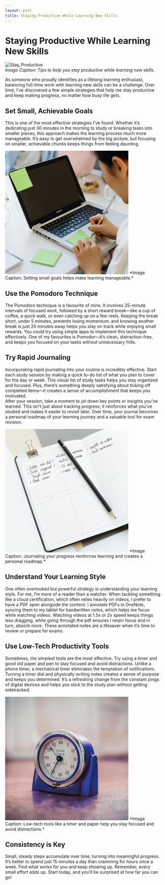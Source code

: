 ```yaml
---
layout: post
title: Staying Productive While Learning New Skills
---
```


# Staying Productive While Learning New Skills

![Stay_Productive](./assets/img/250115_stay_productive_4.png)  
*Image Caption: Tips to help you stay productive while learning new skills.*

As someone who proudly identifies as a lifelong learning enthusiast, balancing full-time work with learning new skills can be a challenge. Over time, I’ve discovered a few simple strategies that help me stay productive and keep making progress, no matter how busy life gets.

## Set Small, Achievable Goals
This is one of the most effective strategies I’ve found. Whether it’s dedicating just 30 minutes in the morning to study or breaking tasks into smaller pieces, this approach makes the learning process much more manageable. It’s easy to get overwhelmed by the big picture, but focusing on smaller, achievable chunks keeps things from feeling daunting.

<img src="./assets/img/250115_task_plan.png" alt="Set Small Goals" height="400">
*Image Caption: Setting small goals helps make learning manageable.*

## Use the Pomodoro Technique
The Pomodoro technique is a favourite of mine. It involves 25-minute intervals of focused work, followed by a short reward break—like a cup of coffee, a quick walk, or even catching up on a few reels. Keeping the break short, under 5 minutes, prevents losing momentum, and knowing another break is just 25 minutes away helps you stay on track while enjoying small rewards. You could try using simple apps to implement this technique effectively. One of my favourites is Pomodor—it’s clean, distraction-free, and keeps you focused on your tasks without unnecessary frills.

<!---
<img src="./assets/img/250115_timer.png" alt="Pomodoro Timer" width="400" height="400">  
*Image Caption: The Pomodoro technique helps you stay focused with timed intervals and breaks.*
-->

## Try Rapid Journaling
Incorporating rapid journaling into your routine is incredibly effective. Start each study session by making a quick to-do list of what you plan to cover for the day or week. This visual list of study tasks helps you stay organized and focused. Plus, there’s something deeply satisfying about ticking off completed items—it creates a sense of accomplishment that keeps you motivated.  
After your session, take a moment to jot down key points or insights you’ve learned. This isn’t just about tracking progress; it reinforces what you’ve studied and makes it easier to revisit later. Over time, your journal becomes a personal roadmap of your learning journey and a valuable tool for exam revision.

<img src="./assets/img/250115_rapid_journal.png" alt="Journaling" height="400">  
*Image Caption: Journaling your progress reinforces learning and creates a personal roadmap.*

## Understand Your Learning Style
One often overlooked but powerful strategy is understanding your learning style. For me, I’m more of a reader than a watcher. When tackling something like a cloud certification, which often relies heavily on videos, I prefer to have a PDF open alongside the content. I annotate PDFs in OneNote, syncing them to my tablet for handwritten notes, which helps me focus while watching videos. Watching videos at 1.5x or 2x speed keeps things less dragging, while going through the pdf ensures I retain focus and in turn, absorb more. These annotated notes are a lifesaver when it’s time to review or prepare for exams.

<!---
<img src="./assets/img/250115_rapid_journal.png" alt="Learning Style" width="400" height="400">  
*Image Caption: Annotating PDFs while watching videos helps me stay engaged and retain information.*
-->

## Use Low-Tech Productivity Tools
Sometimes, the simplest tools are the most effective. Try using a timer and good old paper and pen to stay focused and avoid distractions. Unlike a phone timer, a mechanical timer eliminates the temptation of notifications. Turning a timer dial and physically writing notes creates a sense of purpose and keeps you determined. It’s a refreshing change from the constant pings of digital devices and helps you stick to the study plan without getting sidetracked.

<img src="./assets/img/250115_timer.png" alt="Low-Tech Tools" height="400">  
*Image Caption: Low-tech tools like a timer and paper help you stay focused and avoid distractions.*

## Consistency is Key
Small, steady steps accumulate over time, turning into meaningful progress. It’s better to spend just 15 minutes a day than cramming for hours once a week. Find what works for you and keep showing up. Remember, every small effort adds up. Start today, and you’ll be surprised at how far you can go!

<!---
<img src="./assets/img/250115_rapid_journal.png" alt="Consistency" width="400" height="400">  
*Image Caption: Consistency is key to making steady progress over time.*
-->
